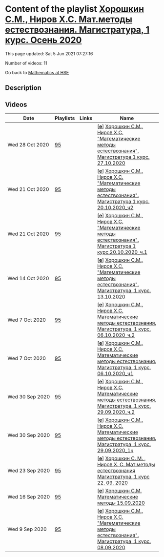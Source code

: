 # Content of the playlist [Хорошкин С.М., Ниров Х.С.  Мат.методы естествознания. Магистратура, 1 курс. Осень 2020](https://youtube.com/playlist?list=PLq3E5oubNNoB94PWOHDxyaeOQM65qz_ql)

This page updated: Sat 5 Jun 2021 07:27:16

Number of videos: 11

Go back to [Mathematics at HSE](./README.md)

## Description



## Videos

|Date|Playlists|Links|Name|
|---|---|---|---|
| Wed&nbsp;28&nbsp;Oct&nbsp;2020 | [95](./playlists/95.md "Хорошкин С.М., Ниров Х.С.  Мат.методы естествознания. Магистратура, 1 курс. Осень 2020") |  | [[**e**](https://studio.youtube.com/video/EazQIwbd4ig/edit)] [Хорошкин С.М., Ниров Х.С. "Математические методы естествознания". Магистратура 1 курс. 27.10.2020](https://youtube.com/watch?v=EazQIwbd4ig&list=PLq3E5oubNNoB94PWOHDxyaeOQM65qz_ql "") |
| Wed&nbsp;21&nbsp;Oct&nbsp;2020 | [95](./playlists/95.md "Хорошкин С.М., Ниров Х.С.  Мат.методы естествознания. Магистратура, 1 курс. Осень 2020") |  | [[**e**](https://studio.youtube.com/video/lsQCjiPP5z0/edit)] [Хорошкин С.М., Ниров Х.С. "Математические методы естествознания". Магистратура 1 курс. 20.10.2020_ч2](https://youtube.com/watch?v=lsQCjiPP5z0&list=PLq3E5oubNNoB94PWOHDxyaeOQM65qz_ql "") |
| Wed&nbsp;21&nbsp;Oct&nbsp;2020 | [95](./playlists/95.md "Хорошкин С.М., Ниров Х.С.  Мат.методы естествознания. Магистратура, 1 курс. Осень 2020") |  | [[**e**](https://studio.youtube.com/video/zo4XhrfuyB4/edit)] [Хорошкин С.М., Ниров Х.С. "Математические методы естествознания". Магистратура 1 курс.20.10.2020_ч.1](https://youtube.com/watch?v=zo4XhrfuyB4&list=PLq3E5oubNNoB94PWOHDxyaeOQM65qz_ql "") |
| Wed&nbsp;14&nbsp;Oct&nbsp;2020 | [95](./playlists/95.md "Хорошкин С.М., Ниров Х.С.  Мат.методы естествознания. Магистратура, 1 курс. Осень 2020") |  | [[**e**](https://studio.youtube.com/video/MGmNXDgyKEY/edit)] [Хорошкин С.М., Ниров Х.С. "Математические методы естествознания". Магистратура, 1 курс. 13.10.2020](https://youtube.com/watch?v=MGmNXDgyKEY&list=PLq3E5oubNNoB94PWOHDxyaeOQM65qz_ql "") |
| Wed&nbsp;7&nbsp;Oct&nbsp;2020 | [95](./playlists/95.md "Хорошкин С.М., Ниров Х.С.  Мат.методы естествознания. Магистратура, 1 курс. Осень 2020") |  | [[**e**](https://studio.youtube.com/video/90ZS6nirFsE/edit)] [Хорошкин С.М., Ниров Х.С. Математические методы естествознания. Магистратура, 1 курс. 06.10.2020_ч.2](https://youtube.com/watch?v=90ZS6nirFsE&list=PLq3E5oubNNoB94PWOHDxyaeOQM65qz_ql "") |
| Wed&nbsp;7&nbsp;Oct&nbsp;2020 | [95](./playlists/95.md "Хорошкин С.М., Ниров Х.С.  Мат.методы естествознания. Магистратура, 1 курс. Осень 2020") |  | [[**e**](https://studio.youtube.com/video/aXvF2M_ytCs/edit)] [Хорошкин С.М., Ниров Х.С. Математические методы естествознания. Магистратура, 1 курс. 06.10.2020_ч1](https://youtube.com/watch?v=aXvF2M_ytCs&list=PLq3E5oubNNoB94PWOHDxyaeOQM65qz_ql "") |
| Wed&nbsp;30&nbsp;Sep&nbsp;2020 | [95](./playlists/95.md "Хорошкин С.М., Ниров Х.С.  Мат.методы естествознания. Магистратура, 1 курс. Осень 2020") |  | [[**e**](https://studio.youtube.com/video/K5_DVFfIVXU/edit)] [Хорошкин С.М., Ниров Х.С. Математические методы естествознания. Магистратура, 1 курс. 29.09.2020_ч.2](https://youtube.com/watch?v=K5_DVFfIVXU&list=PLq3E5oubNNoB94PWOHDxyaeOQM65qz_ql "") |
| Wed&nbsp;30&nbsp;Sep&nbsp;2020 | [95](./playlists/95.md "Хорошкин С.М., Ниров Х.С.  Мат.методы естествознания. Магистратура, 1 курс. Осень 2020") |  | [[**e**](https://studio.youtube.com/video/Df4Yn269hV0/edit)] [Хорошкин С.М., Ниров Х.С. Математические методы естествознания. Магистратура, 1 курс. 29.09.2020_1ч](https://youtube.com/watch?v=Df4Yn269hV0&list=PLq3E5oubNNoB94PWOHDxyaeOQM65qz_ql "") |
| Wed&nbsp;23&nbsp;Sep&nbsp;2020 | [95](./playlists/95.md "Хорошкин С.М., Ниров Х.С.  Мат.методы естествознания. Магистратура, 1 курс. Осень 2020") |  | [[**e**](https://studio.youtube.com/video/VZ1rDFhytQQ/edit)] [Хорошкин С. М. , Ниров Х. С.   Мат методы естествознания  Магистратура, 1 курс  22. 09. 2020](https://youtube.com/watch?v=VZ1rDFhytQQ&list=PLq3E5oubNNoB94PWOHDxyaeOQM65qz_ql "") |
| Wed&nbsp;16&nbsp;Sep&nbsp;2020 | [95](./playlists/95.md "Хорошкин С.М., Ниров Х.С.  Мат.методы естествознания. Магистратура, 1 курс. Осень 2020") |  | [[**e**](https://studio.youtube.com/video/UzvgiUOvm0s/edit)] [Хорошкин С.М. Математические методы 15.09.2020](https://youtube.com/watch?v=UzvgiUOvm0s&list=PLq3E5oubNNoB94PWOHDxyaeOQM65qz_ql "") |
| Wed&nbsp;9&nbsp;Sep&nbsp;2020 | [95](./playlists/95.md "Хорошкин С.М., Ниров Х.С.  Мат.методы естествознания. Магистратура, 1 курс. Осень 2020") |  | [[**e**](https://studio.youtube.com/video/W0qQODSdB48/edit)] [Хорошкин С.М., Ниров Х.С. "Математические методы естествознания". Магистратура, 1 курс. 08.09.2020](https://youtube.com/watch?v=W0qQODSdB48&list=PLq3E5oubNNoB94PWOHDxyaeOQM65qz_ql "") |
